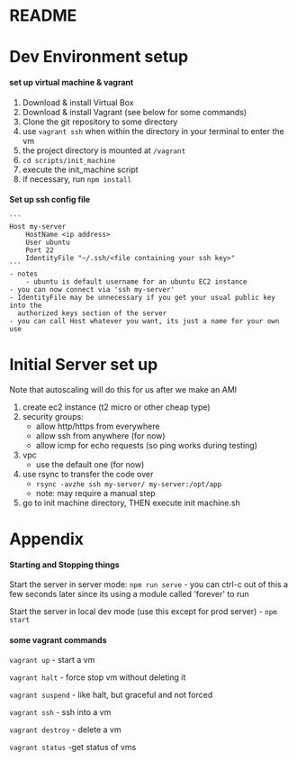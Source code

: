 # README

# Dev Environment setup

#### set up virtual machine & vagrant
1. Download & install Virtual Box
2. Download & install Vagrant (see below for some commands)
3. Clone the git repository to some directory
4. use `vagrant ssh` when within the directory in your terminal to enter the vm
5. the project directory is mounted at `/vagrant`
6. `cd scripts/init_machine`
7. execute the init_machine script
8. if necessary, run `npm install`

#### Set up ssh config file
	```
	Host my-server
	    HostName <ip address>
	    User ubuntu
	    Port 22
	    IdentityFile "~/.ssh/<file containing your ssh key>"
	```
	- notes
		- ubuntu is default username for an ubuntu EC2 instance
	- you can now connect via 'ssh my-server'
	- IdentityFile may be unnecessary if you get your usual public key into the
	  authorized keys section of the server
	- you can call Host whatever you want, its just a name for your own use


# Initial Server set up
Note that autoscaling will do this for us after we make an AMI

1. create ec2 instance (t2 micro or other cheap type)
2. security groups:
	- allow http/https from everywhere
	- allow ssh from anywhere (for now)
	- allow icmp for echo requests (so ping works during testing)
3. vpc
	- use the default one (for now)
4. use rsync to transfer the code over
	- `rsync -avzhe ssh my-server/ my-server:/opt/app`
	- note: may require a manual step
5. go to init machine directory, THEN execute init machine.sh

# Appendix

#### Starting and Stopping things

Start the server in server mode: `npm run serve`
	- you can ctrl-c out of this a few seconds later since its using a module
	  called 'forever' to run

Start the server in local dev mode (use this except for prod server)
	- `npm start`

#### some vagrant commands

`vagrant up` - start a vm

`vagrant halt` - force stop vm without deleting it

`vagrant suspend` - like halt, but graceful and not forced

`vagrant ssh` - ssh into a vm

`vagrant destroy` - delete a vm

`vagrant status` -get status of vms
